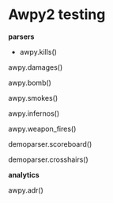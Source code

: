 # Awpy2 testing

**parsers**
- awpy.kills()

awpy.damages()

awpy.bomb()

awpy.smokes()

awpy.infernos()

awpy.weapon_fires()

demoparser.scoreboard()

demoparser.crosshairs()

**analytics**

awpy.adr()
